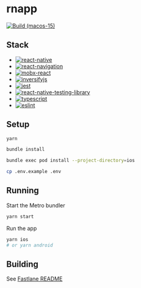 # rnapp

[![Build (macos-15)](https://github.com/artyorsh/rnapp/actions/workflows/build.yml/badge.svg?event=push&branch=main)](https://github.com/artyorsh/rn-playground/actions?query=branch%3Amain)

## Stack

- [![react-native](https://img.shields.io/badge/react--native-0.80-blue)](https://github.com/facebook/react-native/releases)
- [![react-navigation](https://img.shields.io/badge/react--navigation-7.0-blue)](https://github.com/react-navigation/react-navigation/releases)
- [![mobx-react](https://img.shields.io/badge/mobx--react-9.2-blue)](https://github.com/mobxjs/mobx/releases)
- [![inversifyjs](https://img.shields.io/badge/inversifyjs-6.0-blue)](https://github.com/inversify/InversifyJS/releases)
- [![jest](https://img.shields.io/badge/jest-29.7-blue)](https://github.com/jestjs/jest/releases)
- [![react-native-testing-library](https://img.shields.io/badge/testing--library-12.4-blue)](https://github.com/callstack/react-native-testing-library/releases)
- [![typescript](https://img.shields.io/badge/typescript-5.7-blue)](https://github.com/microsoft/TypeScript/releases)
- [![eslint](https://img.shields.io/badge/eslint-8.56-blue)](https://github.com/eslint/eslint/releases)

## Setup

```bash
yarn
```

```bash
bundle install
```

```bash
bundle exec pod install --project-directory=ios
```

```bash
cp .env.example .env
```

## Running

Start the Metro bundler

```bash
yarn start
```

Run the app

```bash
yarn ios
# or yarn android
```

## Building

See [Fastlane README](fastlane/README.md)
